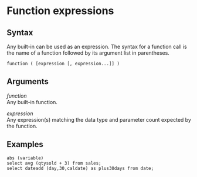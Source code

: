 # Function expressions<a name="r_function_expressions"></a>

## Syntax<a name="r_function_expressions-syntax"></a>

Any built\-in can be used as an expression\. The syntax for a function call is the name of a function followed by its argument list in parentheses\. 

```
function ( [expression [, expression...]] )
```

## Arguments<a name="r_function_expressions-arguments"></a>

 *function*   
Any built\-in function\.

 *expression*   
Any expression\(s\) matching the data type and parameter count expected by the function\. 

## Examples<a name="r_function_expressions-examples"></a>

```
abs (variable)
select avg (qtysold + 3) from sales;
select dateadd (day,30,caldate) as plus30days from date;
```